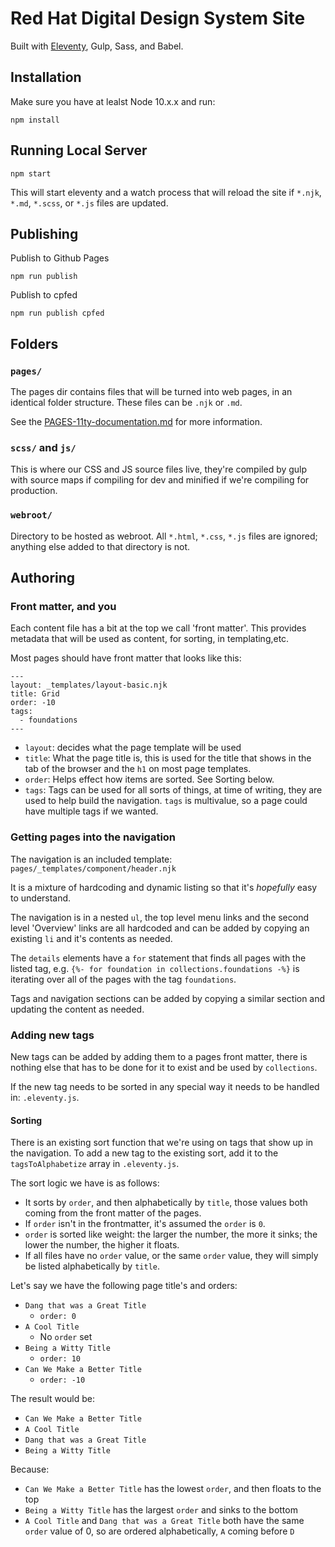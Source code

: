 # Red Hat Digital Design System Site
Built with [Eleventy](https://www.11ty.io/), Gulp, Sass, and Babel.

## Installation
Make sure you have at lealst Node 10.x.x and run:

```shell
npm install
```

## Running Local Server
```
npm start
```

This will start eleventy and a watch process that will reload the site if `*.njk`, `*.md`, `*.scss`, or `*.js` files are updated.

## Publishing

Publish to Github Pages
```
npm run publish
```

Publish to cpfed
```
npm run publish cpfed
```

## Folders

### `pages/`
The pages dir contains files that will be turned into web pages, in an identical folder structure. These files can be `.njk` or `.md`.

See the [PAGES-11ty-documentation.md](PAGES-11ty-documentation.md) for more information.

### `scss/` and `js/`

This is where our CSS and JS source files live, they're compiled by gulp with source maps if compiling for dev and minified if we're compiling for production.

### `webroot/`

Directory to be hosted as webroot. All `*.html`, `*.css`, `*.js` files are ignored; anything else added to that directory is not.

## Authoring

### Front matter, and you

Each content file has a bit at the top we call 'front matter'. This provides metadata that will be used as content, for sorting, in templating,etc.

Most pages should have front matter that looks like this:
```
---
layout: _templates/layout-basic.njk
title: Grid
order: -10
tags:
  - foundations
---
```

* `layout`: decides what the page template will be used
* `title`: What the page title is, this is used for the title that shows in the tab of the browser and the `h1` on most page templates.
* `order`: Helps effect how items are sorted. See Sorting below.
* `tags`: Tags can be used for all sorts of things, at time of writing, they are used to help build the navigation. `tags` is multivalue, so a page could have multiple tags if we wanted.

### Getting pages into the navigation

The navigation is an included template:
`pages/_templates/component/header.njk`

It is a mixture of hardcoding and dynamic listing so that it's _hopefully_ easy to understand.

The navigation is in a nested `ul`, the top level menu links and the second level 'Overview' links are all hardcoded and can be added by copying an existing `li` and it's contents as needed.

The `details` elements have a `for` statement that finds all pages with the listed tag, e.g. `{%- for foundation in collections.foundations -%}` is iterating over all of the pages with the tag `foundations`.

Tags and navigation sections can be added by copying a similar section and updating the content as needed.

### Adding new tags

New tags can be added by adding them to a pages front matter, there is nothing else that has to be done for it to exist and be used by `collections`.

If the new tag needs to be sorted in any special way it needs to be handled in: `.eleventy.js`.

#### Sorting
There is an existing sort function that we're using on tags that show up in the navigation. To add a new tag to the existing sort, add it to the `tagsToAlphabetize` array in `.eleventy.js`.

The sort logic we have is as follows:
* It sorts by `order`, and then alphabetically by `title`, those values both coming from the front matter of the pages.
* If `order` isn't in the frontmatter, it's assumed the `order` is `0`.
* `order` is sorted like weight: the larger the number, the more it sinks; the lower the number, the higher it floats.
* If all files have no `order` value, or the same `order` value, they will simply be listed alphabetically by `title`.

Let's say we have the following page title's and orders:
* `Dang that was a Great Title`
  * `order: 0`
* `A Cool Title`
  * No `order` set
* `Being a Witty Title`
  * `order: 10`
* `Can We Make a Better Title`
  * `order: -10`

The result would be:
* `Can We Make a Better Title`
* `A Cool Title`
* `Dang that was a Great Title`
* `Being a Witty Title`

Because:
* `Can We Make a Better Title` has the lowest `order`, and then floats to the top
* `Being a Witty Title` has the largest `order` and sinks to the bottom
* `A Cool Title` and `Dang that was a Great Title` both have the same `order` value of 0, so are ordered alphabetically, `A` coming before `D`
